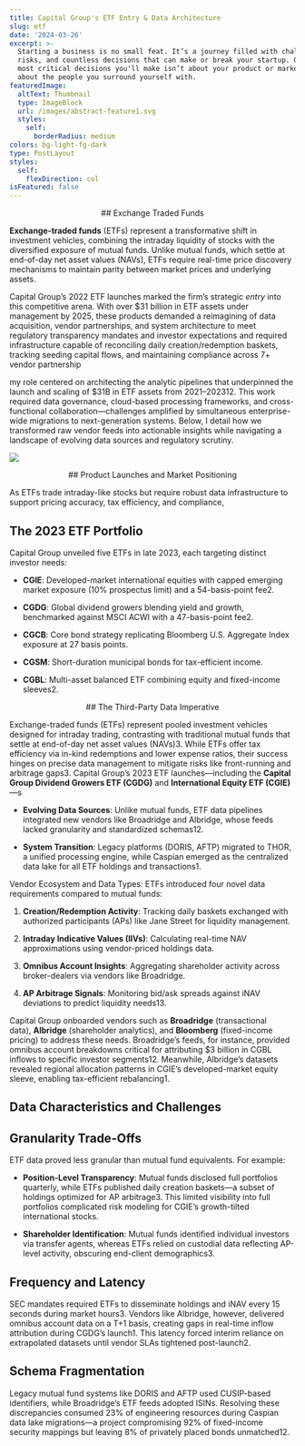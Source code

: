 ```yaml
---
title: Capital Group's ETF Entry & Data Architecture
slug: etf
date: '2024-03-26'
excerpt: >-
  Starting a business is no small feat. It’s a journey filled with challenges,
  risks, and countless decisions that can make or break your startup. One of the
  most critical decisions you'll make isn’t about your product or market—it's
  about the people you surround yourself with.
featuredImage:
  altText: Thumbnail
  type: ImageBlock
  url: /images/abstract-feature1.svg
  styles:
    self:
      borderRadius: medium
colors: bg-light-fg-dark
type: PostLayout
styles:
  self:
    flexDirection: col
isFeatured: false
---
```

<div style="text-align: center">## Exchange Traded Funds</div>

**Exchange-traded funds** (ETFs) represent a transformative shift in investment vehicles, combining the intraday liquidity of stocks with the diversified exposure of mutual funds. Unlike mutual funds, which settle at end-of-day net asset values (NAVs), ETFs require real-time price discovery mechanisms to maintain parity between market prices and underlying assets. 

Capital Group’s 2022 ETF launches marked the firm’s strategic *entry* into this competitive arena. With over $31 billion in ETF assets under management by 2025, these products demanded a reimagining of data acquisition, vendor partnerships, and system architecture to meet regulatory transparency mandates and investor expectations and required infrastructure capable of reconciling daily creation/redemption baskets, tracking seeding capital flows, and maintaining compliance across 7+ vendor partnership

my role centered on architecting the analytic pipelines that underpinned the launch and scaling of $31B in ETF assets from 2021–202312. This work required data governance, cloud-based processing frameworks, and cross-functional collaboration—challenges amplified by simultaneous enterprise-wide migrations to next-generation systems. Below, I detail how we transformed raw vendor feeds into actionable insights while navigating a landscape of evolving data sources and regulatory scrutiny.

![](/images/etfmutual.png)

<div style="text-align: center">## Product Launches and Market Positioning</div>

As ETFs trade intraday-like stocks but require robust data infrastructure to support pricing accuracy, tax efficiency, and compliance,  

## The 2023 ETF Portfolio

Capital Group unveiled five ETFs in late 2023, each targeting distinct investor needs:

*   **CGIE**: Developed-market international equities with capped emerging market exposure (10% prospectus limit) and a 54-basis-point fee2.

*   **CGDG**: Global dividend growers blending yield and growth, benchmarked against MSCI ACWI with a 47-basis-point fee2.

*   **CGCB**: Core bond strategy replicating Bloomberg U.S. Aggregate Index exposure at 27 basis points.

*   **CGSM**: Short-duration municipal bonds for tax-efficient income.

*   **CGBL**: Multi-asset balanced ETF combining equity and fixed-income sleeves2.

<div style="text-align: center">## The Third-Party Data Imperative</div>

Exchange-traded funds (ETFs) represent pooled investment vehicles designed for intraday trading, contrasting with traditional mutual funds that settle at end-of-day net asset values (NAVs)3. While ETFs offer tax efficiency via in-kind redemptions and lower expense ratios, their success hinges on precise data management to mitigate risks like front-running and arbitrage gaps3. Capital Group’s 2023 ETF launches—including the **Capital Group Dividend Growers ETF (CGDG)** and **International Equity ETF (CGIE)**—s

*   **Evolving Data Sources**: Unlike mutual funds, ETF data pipelines integrated new vendors like Broadridge and Albridge, whose feeds lacked granularity and standardized schemas12.

*   **System Transition**: Legacy platforms (DORIS, AFTP) migrated to THOR, a unified processing engine, while Caspian emerged as the centralized data lake for all ETF holdings and transactions1.

Vendor Ecosystem and Data Types: ETFs introduced four novel data requirements compared to mutual funds:

1.  **Creation/Redemption Activity**: Tracking daily baskets exchanged with authorized participants (APs) like Jane Street for liquidity management.

2.  **Intraday Indicative Values (IIVs)**: Calculating real-time NAV approximations using vendor-priced holdings data.

3.  **Omnibus Account Insights**: Aggregating shareholder activity across broker-dealers via vendors like Broadridge.

4.  **AP Arbitrage Signals**: Monitoring bid/ask spreads against iNAV deviations to predict liquidity needs13.

Capital Group onboarded vendors such as **Broadridge** (transactional data), **Albridge** (shareholder analytics), and **Bloomberg** (fixed-income pricing) to address these needs. Broadridge’s feeds, for instance, provided omnibus account breakdowns critical for attributing $3 billion in CGBL inflows to specific investor segments12. Meanwhile, Albridge’s datasets revealed regional allocation patterns in CGIE’s developed-market equity sleeve, enabling tax-efficient rebalancing1.

## Data Characteristics and Challenges

## Granularity Trade-Offs

ETF data proved less granular than mutual fund equivalents. For example:

*   **Position-Level Transparency**: Mutual funds disclosed full portfolios quarterly, while ETFs published daily creation baskets—a subset of holdings optimized for AP arbitrage3. This limited visibility into full portfolios complicated risk modeling for CGIE’s growth-tilted international stocks.

*   **Shareholder Identification**: Mutual funds identified individual investors via transfer agents, whereas ETFs relied on custodial data reflecting AP-level activity, obscuring end-client demographics3.

## Frequency and Latency

SEC mandates required ETFs to disseminate holdings and iNAV every 15 seconds during market hours3. Vendors like Albridge, however, delivered omnibus account data on a T+1 basis, creating gaps in real-time inflow attribution during CGDG’s launch1. This latency forced interim reliance on extrapolated datasets until vendor SLAs tightened post-launch2.

## Schema Fragmentation

Legacy mutual fund systems like DORIS and AFTP used CUSIP-based identifiers, while Broadridge’s ETF feeds adopted ISINs. Resolving these discrepancies consumed 23% of engineering resources during Caspian data lake migrations—a project compromising 92% of fixed-income security mappings but leaving 8% of privately placed bonds unmatched12.
